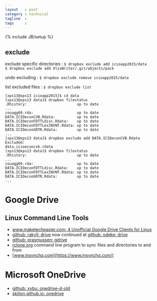 ```yaml
---
layout   : post
category : technical
tagline  :
tags     :
---
```

{% include JB/setup %}

## exclude

exclude specific directories
:   `$ dropbox exclude add icioapp2015/data`  
    `$ dropbox exclude add XlsxWriter/.git/objects/pack`

undo excluding
:   `$ dropbox exclude remove icioapp2015/data`

list excluded files
:   `$ dropbox exclude list`

```
[xps13@xps13 icioapp2015]$ cd data 
[xps13@xps13 data]$ dropbox filestatus
.Rhistory:                       up to date
...
couagg69.rda:                    up to date
DATA.ICIOeconCVB.Rdata:          up to date
DATA.ICIOeconFDTTLdisc.Rdata:    up to date
DATA.ICIOeconFDTTLexINVNT.Rdata: up to date
DATA.ICIOeconGRTR.Rdata:         up to date
...
[xps13@xps13 data]$ dropbox exclude add DATA.ICIOeconCVB.Rdata
Excluded: 
data.icioeconcvb.rdata
[xps13@xps13 data]$ dropbox filestatus
.Rhistory:                       up to date
...
couagg69.rda:                    up to date
DATA.ICIOeconFDTTLdisc.Rdata:    up to date
DATA.ICIOeconFDTTLexINVNT.Rdata: up to date
DATA.ICIOeconGRTR.Rdata:         up to date
...
```

# Google Drive

## Linux Command Line Tools

- [www.maketecheasier.com: 4 Unofficial Google Drive Clients for Linux](https://www.maketecheasier.com/google-drive-clients-linux/)
- [github: rakyll: drive](https://github.com/rakyll/drive) now continued at [github: odeke: drive](https://github.com/odeke-em/drive)
- [github: prasmussen: gdrive](https://github.com/prasmussen/gdrive)
- [rclone.org](http://rclone.org/) command line program to sync files and directories to and from
- [www.insynchq.com](https://www.insynchq.com/)

# Microsoft OneDrive

- [github: xybu: onedrive-d-old](https://github.com/xybu/onedrive-d-old)
- [skilion.github.io: onedrive](http://skilion.github.io/onedrive/)
